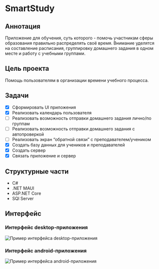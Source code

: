 # SmartStudy

## Аннотация 
Приложение для обучения, суть которого - помочь участникам сферы образования правильно распределять своё время. Внимание уделятся на составление расписания, группировку домашнего задания в одном месте и работу с учебными группами.

## Цель проекта
Помощь пользователям в организации времени учебного процесса.

## Задачи
- [x] Сформировать UI приложения
- [x] Реализовать календарь пользователя
- [ ] Реализовать возможность отправки домашнего задания лично/по группам
- [ ] Реализовать возможность отправки домашнего задания с автопроверкой
- [ ] Реализовать экран “обратной связи” с преподавателем/учеником
- [x] Создать базу данных для учеников и преподавателей
- [x] Создать сервер
- [x] Связать приложение и сервер

## Структурные части
* C#
* .NET MAUI
* ASP.NET Core
* SQl Server


## Интерфейс
### Интерфейс desktop-приложения
![Пример интерфейса desktop-приложения](https://github.com/aromansky/SmartStudy/assets/115107977/2d96374e-0cb1-4c71-92bd-9d85c12a640b)

### Интерфейс android-приложения
![Пример интерфейса android-приложения](https://github.com/aromansky/SmartStudy/assets/115107977/9b9c33db-ca34-440d-a87d-8fc8f30891b5)

